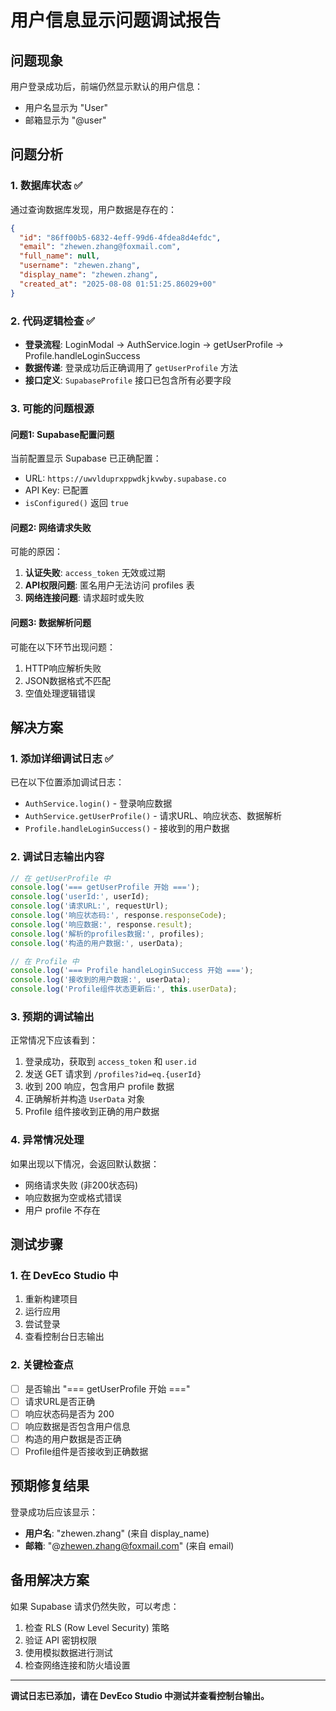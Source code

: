 # 用户信息显示问题调试报告

## 问题现象
用户登录成功后，前端仍然显示默认的用户信息：
- 用户名显示为 "User"
- 邮箱显示为 "@user"

## 问题分析

### 1. 数据库状态 ✅
通过查询数据库发现，用户数据是存在的：
```json
{
  "id": "86ff00b5-6832-4eff-99d6-4fdea8d4efdc",
  "email": "zhewen.zhang@foxmail.com",
  "full_name": null,
  "username": "zhewen.zhang",
  "display_name": "zhewen.zhang",
  "created_at": "2025-08-08 01:51:25.86029+00"
}
```

### 2. 代码逻辑检查 ✅
- **登录流程**: LoginModal → AuthService.login → getUserProfile → Profile.handleLoginSuccess
- **数据传递**: 登录成功后正确调用了 `getUserProfile` 方法
- **接口定义**: `SupabaseProfile` 接口已包含所有必要字段

### 3. 可能的问题根源

#### 问题1: Supabase配置问题
当前配置显示 Supabase 已正确配置：
- URL: `https://uwvlduprxppwdkjkvwby.supabase.co`
- API Key: 已配置
- `isConfigured()` 返回 `true`

#### 问题2: 网络请求失败
可能的原因：
1. **认证失败**: `access_token` 无效或过期
2. **API权限问题**: 匿名用户无法访问 profiles 表
3. **网络连接问题**: 请求超时或失败

#### 问题3: 数据解析问题
可能在以下环节出现问题：
1. HTTP响应解析失败
2. JSON数据格式不匹配
3. 空值处理逻辑错误

## 解决方案

### 1. 添加详细调试日志 ✅
已在以下位置添加调试日志：
- `AuthService.login()` - 登录响应数据
- `AuthService.getUserProfile()` - 请求URL、响应状态、数据解析
- `Profile.handleLoginSuccess()` - 接收到的用户数据

### 2. 调试日志输出内容
```typescript
// 在 getUserProfile 中
console.log('=== getUserProfile 开始 ===');
console.log('userId:', userId);
console.log('请求URL:', requestUrl);
console.log('响应状态码:', response.responseCode);
console.log('响应数据:', response.result);
console.log('解析的profiles数据:', profiles);
console.log('构造的用户数据:', userData);

// 在 Profile 中
console.log('=== Profile handleLoginSuccess 开始 ===');
console.log('接收到的用户数据:', userData);
console.log('Profile组件状态更新后:', this.userData);
```

### 3. 预期的调试输出
正常情况下应该看到：
1. 登录成功，获取到 `access_token` 和 `user.id`
2. 发送 GET 请求到 `/profiles?id=eq.{userId}`
3. 收到 200 响应，包含用户 profile 数据
4. 正确解析并构造 `UserData` 对象
5. Profile 组件接收到正确的用户数据

### 4. 异常情况处理
如果出现以下情况，会返回默认数据：
- 网络请求失败 (非200状态码)
- 响应数据为空或格式错误
- 用户 profile 不存在

## 测试步骤

### 1. 在 DevEco Studio 中
1. 重新构建项目
2. 运行应用
3. 尝试登录
4. 查看控制台日志输出

### 2. 关键检查点
- [ ] 是否输出 "=== getUserProfile 开始 ==="
- [ ] 请求URL是否正确
- [ ] 响应状态码是否为 200
- [ ] 响应数据是否包含用户信息
- [ ] 构造的用户数据是否正确
- [ ] Profile组件是否接收到正确数据

## 预期修复结果
登录成功后应该显示：
- **用户名**: "zhewen.zhang" (来自 display_name)
- **邮箱**: "@zhewen.zhang@foxmail.com" (来自 email)

## 备用解决方案
如果 Supabase 请求仍然失败，可以考虑：
1. 检查 RLS (Row Level Security) 策略
2. 验证 API 密钥权限
3. 使用模拟数据进行测试
4. 检查网络连接和防火墙设置

---
**调试日志已添加，请在 DevEco Studio 中测试并查看控制台输出。**